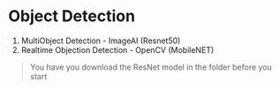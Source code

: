 # Object Detection

1. MultiObject Detection - ImageAI (Resnet50)
2. Realtime Objection Detection - OpenCV (MobileNET)

> You have you download the ResNet model in the folder before you start
